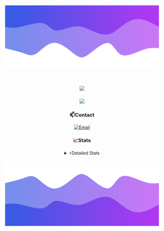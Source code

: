![Header](./header.png)
<div align="center">

<h1 align="center">
  <a href="https://git.io/typing-svg">
    <img src="https://readme-typing-svg.herokuapp.com/?lines=Hello,+There!+👋;This+is+chicho.;CEO+on+Hely+Development....;&center=true&size=25">
  </a>
</h1>
  
<p align="center">
  <img src="https://lanyard.cnrad.dev/api/852683595378196480" />
</p>

### 📫Contact
  [![Email](https://img.shields.io/badge/Email-gastondalla@gmail.com-04619f?style=for-the-badge&logo=gmail&logoColor=white)](mailto:gastondalla@gmail.com)
</br>  
### 📈Stats
<details>
    <summary> ⚡Detailed Stats</summary>
    <br/>

<!--START_SECTION:waka-->
![Code Time](http://img.shields.io/badge/Code%20Time-197%20hrs%2047%20mins-blue)

![Profile Views](http://img.shields.io/badge/Profile%20Views-5-blue)

**🐱 My GitHub Data** 

> 📦 39.5 kB Used in GitHub's Storage 
 > 
> 🏆 14 Contributions in the Year 2023
 > 
> 🚫 Not Opted to Hire
 > 
> 📜 7 Public Repositories 
 > 
> 🔑 9 Private Repositories 
 > 
**I'm a Night 🦉** 

```text
🌞 Morning                13 commits          ██░░░░░░░░░░░░░░░░░░░░░░░   07.34 % 
🌆 Daytime                17 commits          ██░░░░░░░░░░░░░░░░░░░░░░░   09.60 % 
🌃 Evening                88 commits          ████████████░░░░░░░░░░░░░   49.72 % 
🌙 Night                  59 commits          ████████░░░░░░░░░░░░░░░░░   33.33 % 
```
📅 **I'm Most Productive on Wednesday** 

```text
Monday                   11 commits          ██░░░░░░░░░░░░░░░░░░░░░░░   06.21 % 
Tuesday                  34 commits          █████░░░░░░░░░░░░░░░░░░░░   19.21 % 
Wednesday                40 commits          ██████░░░░░░░░░░░░░░░░░░░   22.60 % 
Thursday                 22 commits          ███░░░░░░░░░░░░░░░░░░░░░░   12.43 % 
Friday                   23 commits          ███░░░░░░░░░░░░░░░░░░░░░░   12.99 % 
Saturday                 19 commits          ███░░░░░░░░░░░░░░░░░░░░░░   10.73 % 
Sunday                   28 commits          ████░░░░░░░░░░░░░░░░░░░░░   15.82 % 
```


📊 **This Week I Spent My Time On** 

```text
🕑︎ Time Zone: America/Argentina/Buenos_Aires

💬 Programming Languages: 
HTML                     4 hrs 43 mins       ███████░░░░░░░░░░░░░░░░░░   26.37 % 
CSS                      4 hrs 11 mins       ██████░░░░░░░░░░░░░░░░░░░   23.42 % 
Python                   3 hrs 45 mins       █████░░░░░░░░░░░░░░░░░░░░   21.02 % 
C#                       2 hrs 55 mins       ████░░░░░░░░░░░░░░░░░░░░░   16.36 % 
Other                    2 hrs 14 mins       ███░░░░░░░░░░░░░░░░░░░░░░   12.57 % 

🔥 Editors: 
VS Code                  12 hrs 43 mins      ██████████████████░░░░░░░   71.07 % 
Visual Studio            5 hrs 10 mins       ███████░░░░░░░░░░░░░░░░░░   28.93 % 

🐱‍💻 Projects: 
pagina-1                 6 hrs 30 mins       █████████░░░░░░░░░░░░░░░░   36.37 % 
Unknown Project          3 hrs 43 mins       █████░░░░░░░░░░░░░░░░░░░░   20.78 % 
Hate                     3 hrs 3 mins        ████░░░░░░░░░░░░░░░░░░░░░   17.09 % 
Coder                    2 hrs 29 mins       ███░░░░░░░░░░░░░░░░░░░░░░   13.92 % 
StringExtractor          1 hr 26 mins        ██░░░░░░░░░░░░░░░░░░░░░░░   08.06 % 

💻 Operating System: 
Windows                  17 hrs 53 mins      █████████████████████████   100.00 % 
```

**I Mostly Code in JavaScript** 

```text
JavaScript               8 repos             █████████░░░░░░░░░░░░░░░░   36.36 % 
CSS                      3 repos             ███░░░░░░░░░░░░░░░░░░░░░░   13.64 % 
HTML                     2 repos             ██░░░░░░░░░░░░░░░░░░░░░░░   09.09 % 
C#                       2 repos             ██░░░░░░░░░░░░░░░░░░░░░░░   09.09 % 
Batchfile                1 repo              █░░░░░░░░░░░░░░░░░░░░░░░░   04.55 % 
```




 Last Updated on 03/07/2023 08:17:17 UTC
<!--END_SECTION:waka-->
</details>

![Footer](./footer.png)
